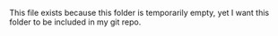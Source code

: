 This file exists because this folder is temporarily empty, yet I want this folder to be included in my git repo.